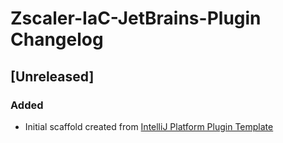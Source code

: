 <!-- Keep a Changelog guide -> https://keepachangelog.com -->

# Zscaler-IaC-JetBrains-Plugin Changelog

## [Unreleased]
### Added
- Initial scaffold created from [IntelliJ Platform Plugin Template](https://github.com/JetBrains/intellij-platform-plugin-template)
